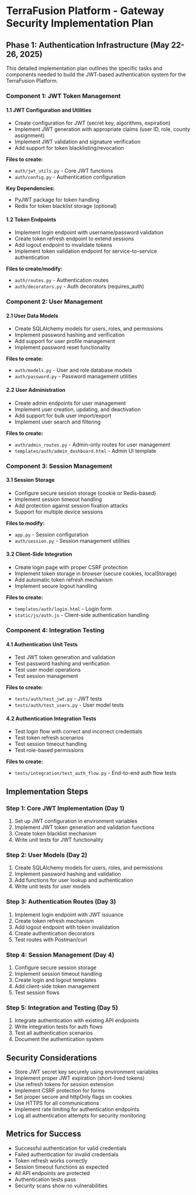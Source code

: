 # TerraFusion Platform - Gateway Security Implementation Plan

## Phase 1: Authentication Infrastructure (May 22-26, 2025)

This detailed implementation plan outlines the specific tasks and components needed to build the JWT-based authentication system for the TerraFusion Platform.

### Component 1: JWT Token Management

#### 1.1 JWT Configuration and Utilities
- Create configuration for JWT (secret key, algorithms, expiration)
- Implement JWT generation with appropriate claims (user ID, role, county assignment)
- Implement JWT validation and signature verification
- Add support for token blacklisting/revocation

**Files to create:**
- `auth/jwt_utils.py` - Core JWT functions
- `auth/config.py` - Authentication configuration

**Key Dependencies:**
- PyJWT package for token handling
- Redis for token blacklist storage (optional)

#### 1.2 Token Endpoints
- Implement login endpoint with username/password validation
- Create token refresh endpoint to extend sessions
- Add logout endpoint to invalidate tokens
- Implement token validation endpoint for service-to-service authentication

**Files to create/modify:**
- `auth/routes.py` - Authentication routes
- `auth/decorators.py` - Auth decorators (requires_auth)

### Component 2: User Management

#### 2.1 User Data Models
- Create SQLAlchemy models for users, roles, and permissions
- Implement password hashing and verification
- Add support for user profile management
- Implement password reset functionality

**Files to create:**
- `auth/models.py` - User and role database models
- `auth/password.py` - Password management utilities

#### 2.2 User Administration
- Create admin endpoints for user management
- Implement user creation, updating, and deactivation
- Add support for bulk user import/export
- Implement user search and filtering

**Files to create:**
- `auth/admin_routes.py` - Admin-only routes for user management
- `templates/auth/admin_dashboard.html` - Admin UI template

### Component 3: Session Management

#### 3.1 Session Storage
- Configure secure session storage (cookie or Redis-based)
- Implement session timeout handling
- Add protection against session fixation attacks
- Support for multiple device sessions

**Files to modify:**
- `app.py` - Session configuration
- `auth/session.py` - Session management utilities

#### 3.2 Client-Side Integration
- Create login page with proper CSRF protection
- Implement token storage in browser (secure cookies, localStorage)
- Add automatic token refresh mechanism
- Implement secure logout handling

**Files to create:**
- `templates/auth/login.html` - Login form
- `static/js/auth.js` - Client-side authentication handling

### Component 4: Integration Testing

#### 4.1 Authentication Unit Tests
- Test JWT token generation and validation
- Test password hashing and verification
- Test user model operations
- Test session management

**Files to create:**
- `tests/auth/test_jwt.py` - JWT tests
- `tests/auth/test_users.py` - User model tests

#### 4.2 Authentication Integration Tests
- Test login flow with correct and incorrect credentials
- Test token refresh scenarios
- Test session timeout handling
- Test role-based permissions

**Files to create:**
- `tests/integration/test_auth_flow.py` - End-to-end auth flow tests

## Implementation Steps

### Step 1: Core JWT Implementation (Day 1)
1. Set up JWT configuration in environment variables
2. Implement JWT token generation and validation functions
3. Create token blacklist mechanism
4. Write unit tests for JWT functionality

### Step 2: User Models (Day 2)
1. Create SQLAlchemy models for users, roles, and permissions
2. Implement password hashing and validation
3. Add functions for user lookup and authentication
4. Write unit tests for user models

### Step 3: Authentication Routes (Day 3)
1. Implement login endpoint with JWT issuance
2. Create token refresh mechanism
3. Add logout endpoint with token invalidation
4. Create authentication decorators
5. Test routes with Postman/curl

### Step 4: Session Management (Day 4)
1. Configure secure session storage
2. Implement session timeout handling
3. Create login and logout templates
4. Add client-side token management
5. Test session flows

### Step 5: Integration and Testing (Day 5)
1. Integrate authentication with existing API endpoints
2. Write integration tests for auth flows
3. Test all authentication scenarios
4. Document the authentication system

## Security Considerations

- Store JWT secret key securely using environment variables
- Implement proper JWT expiration (short-lived tokens)
- Use refresh tokens for session extension
- Implement CSRF protection for forms
- Set proper secure and httpOnly flags on cookies
- Use HTTPS for all communications
- Implement rate limiting for authentication endpoints
- Log all authentication attempts for security monitoring

## Metrics for Success

- Successful authentication for valid credentials
- Failed authentication for invalid credentials
- Token refresh works correctly
- Session timeout functions as expected
- All API endpoints are protected
- Authentication tests pass
- Security scans show no vulnerabilities